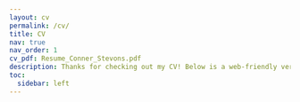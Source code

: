 ```yaml
---
layout: cv
permalink: /cv/
title: CV
nav: true
nav_order: 1
cv_pdf: Resume_Conner_Stevons.pdf
description: Thanks for checking out my CV! Below is a web-friendly version of my experiences. For a PDF-equivalent version of my CV, click on the PDF icon on the right-hand side.
toc:
  sidebar: left
---
```

